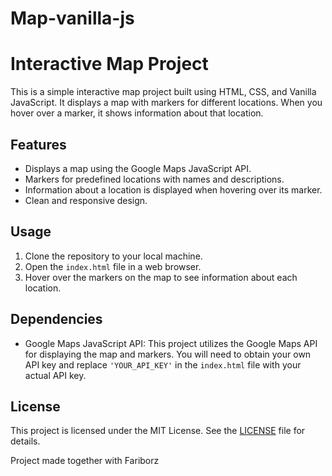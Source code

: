 # Map-vanilla-js

# Interactive Map Project

This is a simple interactive map project built using HTML, CSS, and Vanilla JavaScript. It displays a map with markers for different locations. When you hover over a marker, it shows information about that location.

## Features

- Displays a map using the Google Maps JavaScript API.
- Markers for predefined locations with names and descriptions.
- Information about a location is displayed when hovering over its marker.
- Clean and responsive design.

## Usage

1. Clone the repository to your local machine.
2. Open the `index.html` file in a web browser.
3. Hover over the markers on the map to see information about each location.

## Dependencies

- Google Maps JavaScript API: This project utilizes the Google Maps API for displaying the map and markers. You will need to obtain your own API key and replace `'YOUR_API_KEY'` in the `index.html` file with your actual API key.

## License

This project is licensed under the MIT License. See the [LICENSE](LICENSE) file for details.

Project made together with Fariborz
